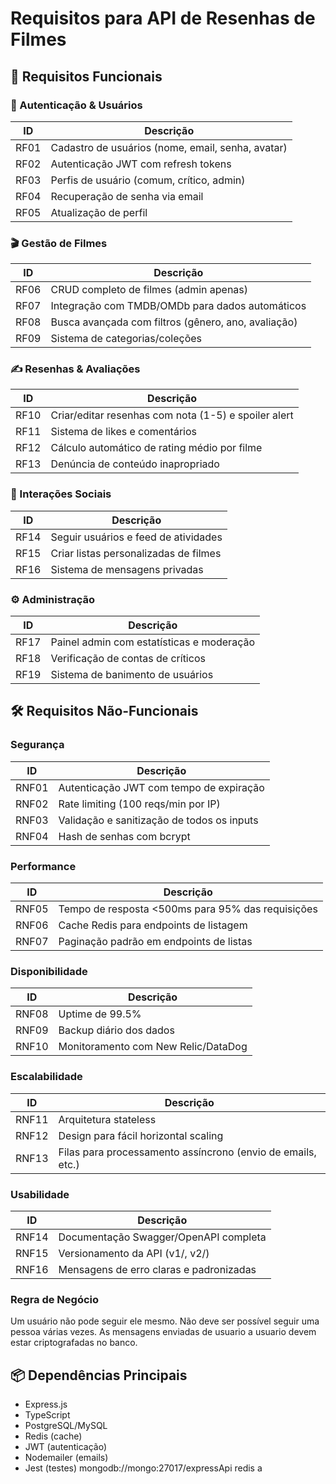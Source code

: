 # Requisitos para API de Resenhas de Filmes

## 📌 Requisitos Funcionais

### 🔐 Autenticação & Usuários

| ID   | Descrição                                         |
| ---- | ------------------------------------------------- |
| RF01 | Cadastro de usuários (nome, email, senha, avatar) |
| RF02 | Autenticação JWT com refresh tokens               |
| RF03 | Perfis de usuário (comum, crítico, admin)         |
| RF04 | Recuperação de senha via email                    |
| RF05 | Atualização de perfil                             |

### 🎬 Gestão de Filmes

| ID   | Descrição                                           |
| ---- | --------------------------------------------------- |
| RF06 | CRUD completo de filmes (admin apenas)              |
| RF07 | Integração com TMDB/OMDb para dados automáticos     |
| RF08 | Busca avançada com filtros (gênero, ano, avaliação) |
| RF09 | Sistema de categorias/coleções                      |

### ✍️ Resenhas & Avaliações

| ID   | Descrição                                            |
| ---- | ---------------------------------------------------- |
| RF10 | Criar/editar resenhas com nota (1-5) e spoiler alert |
| RF11 | Sistema de likes e comentários                       |
| RF12 | Cálculo automático de rating médio por filme         |
| RF13 | Denúncia de conteúdo inapropriado                    |

### 🤝 Interações Sociais

| ID   | Descrição                             |
| ---- | ------------------------------------- |
| RF14 | Seguir usuários e feed de atividades  |
| RF15 | Criar listas personalizadas de filmes |
| RF16 | Sistema de mensagens privadas         |

### ⚙️ Administração

| ID   | Descrição                                 |
| ---- | ----------------------------------------- |
| RF17 | Painel admin com estatísticas e moderação |
| RF18 | Verificação de contas de críticos         |
| RF19 | Sistema de banimento de usuários          |

## 🛠️ Requisitos Não-Funcionais

### Segurança

| ID    | Descrição                                  |
| ----- | ------------------------------------------ |
| RNF01 | Autenticação JWT com tempo de expiração    |
| RNF02 | Rate limiting (100 reqs/min por IP)        |
| RNF03 | Validação e sanitização de todos os inputs |
| RNF04 | Hash de senhas com bcrypt                  |

### Performance

| ID    | Descrição                                         |
| ----- | ------------------------------------------------- |
| RNF05 | Tempo de resposta <500ms para 95% das requisições |
| RNF06 | Cache Redis para endpoints de listagem            |
| RNF07 | Paginação padrão em endpoints de listas           |

### Disponibilidade

| ID    | Descrição                           |
| ----- | ----------------------------------- |
| RNF08 | Uptime de 99.5%                     |
| RNF09 | Backup diário dos dados             |
| RNF10 | Monitoramento com New Relic/DataDog |

### Escalabilidade

| ID    | Descrição                                                   |
| ----- | ----------------------------------------------------------- |
| RNF11 | Arquitetura stateless                                       |
| RNF12 | Design para fácil horizontal scaling                        |
| RNF13 | Filas para processamento assíncrono (envio de emails, etc.) |

### Usabilidade

| ID    | Descrição                               |
| ----- | --------------------------------------- |
| RNF14 | Documentação Swagger/OpenAPI completa   |
| RNF15 | Versionamento da API (v1/, v2/)         |
| RNF16 | Mensagens de erro claras e padronizadas |

### Regra de Negócio

Um usuário não pode seguir ele mesmo.
Não deve ser possível seguir uma pessoa várias vezes.
As mensagens enviadas de usuario a usuario devem estar criptografadas no banco.

## 📦 Dependências Principais

- Express.js
- TypeScript
- PostgreSQL/MySQL
- Redis (cache)
- JWT (autenticação)
- Nodemailer (emails)
- Jest (testes)
  mongodb://mongo:27017/expressApi
  redis
a